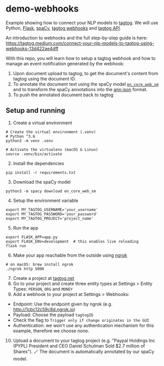 # demo-webhooks

Example showing how to connect your NLP models to [tagtog](https://www.tagtog.net). We will use Python, [Flask](https://flask.palletsprojects.com/), [spaCy](https://spacy.io), [tagtog webhooks](https://docs.tagtog.net/projects.html#webhooks) and [tagtog API](https://docs.tagtog.net/API_documents_v1.html).

An introduction to webhooks and the full step-by-step guide is here: https://tagtog.medium.com/connect-your-nlp-models-to-tagtog-using-webhooks-13d422ae4dff

With this repo, you will learn how to setup a tagtog webhook and how to manage an event notification generated by the webhook:

1. Upon document upload to tagtog, to get the document's content from tagtog using the document ID.
2. To annotate the document text using the spaCy model [`en_core_web_sm`](https://spacy.io/models/en#en_core_web_sm) and to transform the spaCy annotations into the [ann.json](https://docs.tagtog.net/anndoc.html#ann-json) format.
3. To push the annotated document back to tagtog

## Setup and running

1. Create a virtual environment
```shell
# Create the virtual environment (.venv)
# Python ^3.6
python3 -m venv .venv

# Activate the virtualenv (macOS & Linux)
source .venv/bin/activate
```

2. Install the dependencies
```shell
pip install -r requirements.txt
```

3. Download the spaCy model
```shell
python3 -m spacy download en_core_web_sm
```

4. Setup the environment variable
```shell
export MY_TAGTOG_USERNAME='your_username'
export MY_TAGTOG_PASSWORD='your_password'
export MY_TAGTOG_PROJECT='project_name'
```

5. Run the app
```shell
export FLASK_APP=app.py
export FLASK_ENV=development  # this enables live reloading
flask run
```

6. Make your app reachable from the outside using [ngrok](https://ngrok.com/)
```shell
# on macOS: brew install ngrok
./ngrok http 5000
```

7. Create a project at [tagtog.net](https://www.tagtog.net)
8. Go to your project and create three entity types at Settings > Entity Types: `PERSON`, `ORG` and `MONEY`
9. Add a webhook to your project at Settings > Webhooks:
  * Endpoint: Use the endpoint given by ngrok (e.g. http://1cbc12c59c8d.ngrok.io)
  * Payload: Choose the payload `tagtogID`
  * Check the flag to `Trigger only if change originates in the GUI`
  * Authentication: we won't use any authentication mechanism for this example, therefore we choose none.
10. Upload a document to your tagtog project (e.g. "Paypal Holdings Inc (PYPL) President and CEO Daniel Schulman Sold $2.7 million of Shares"). 🪄 The document is automatically annotated by our spaCy model.
